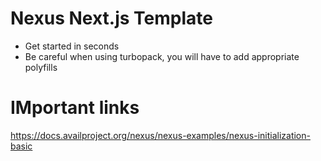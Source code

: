# Nexus Next.js Template
- Get started in seconds
- Be careful when using turbopack, you will have to add appropriate polyfills

# IMportant links

https://docs.availproject.org/nexus/nexus-examples/nexus-initialization-basic
